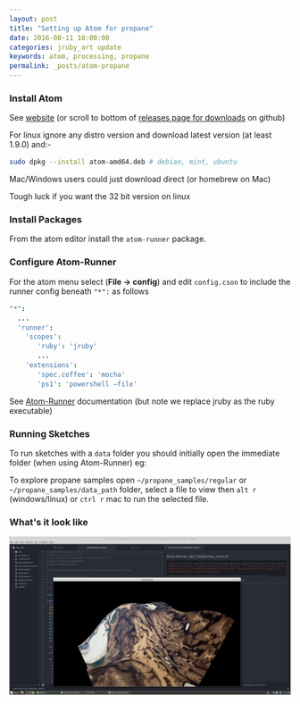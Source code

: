 ```yaml
---
layout: post
title: "Setting up Atom for propane"
date: 2016-08-11 10:00:00
categories: jruby_art update
keywords: atom, processing, propane
permalink: _posts/atom-propane
---
```


### Install Atom ###

See [website][atom] (or scroll to bottom of [releases page for downloads][releases] on github)

For linux ignore any distro version and download latest version (at least 1.9.0) and:-

```bash
sudo dpkg --install atom-amd64.deb # debian, mint, ubuntu
```

Mac/Windows users could just download direct (or homebrew on Mac)

Tough luck if you want the 32 bit version on linux

### Install Packages ###

From the atom editor install the `atom-runner` package.

### Configure Atom-Runner ###

For the atom menu select (**File -> config**) and edit `config.cson` to include the runner config beneath `"*":` as follows

```cson
"*":
  ...
  'runner':
    'scopes':
       'ruby': 'jruby'
       ...
    'extensions':
       'spec.coffee': 'mocha'
       'ps1': 'powershell –file'
```

See [Atom-Runner][runner] documentation (but note we replace jruby as the ruby executable)

### Running Sketches ###

To run sketches with a `data` folder you should initially open the immediate folder (when using Atom-Runner) eg:

To explore propane samples open `~/propane_samples/regular` or `~/propane_samples/data_path` folder, select a file to view then `alt r` (windows/linux) or `ctrl r` mac to run the selected file.

### What's it look like ###

<img src="/assets/atom-runner.png" />

[runner]:https://github.com/lsegal/atom-runner
[atom]:https://atom.io/
[releases]:https://github.com/atom/atom/releases/tag/v1.9.0
[jedit]:https://ruby-processing.github.io/JRubyArt/editors
[vim]:https://ruby-processing.github.io/JRubyArt/editors
